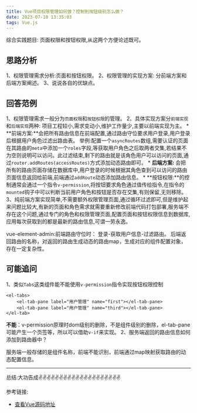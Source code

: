 ```yaml
---
title: Vue项目权限管理如何做？控制到按钮级别怎么做？
date: 2023-07-10 13:35:03
tags: Vue.js
---
```


<meta name="referrer" content="no-referrer"/>



综合实践题目: 页面权限和按钮权限,从这两个方便论述既可。

## 思路分析
1、权限管理需求分析:页面和按钮权限。
2、权限管理的实现方案: 分前端方案和后端方案阐述。
3、说说各自的优缺点。

## 回答范例

1、权限管理需求一般分为`页面权限`和`按钮权限`的管理。
2、具体实现方案分`前端实现`和`后端实现`两种:
    项目工程较小,需求变动小,维护工作量少,主要以前端实现为主。
    * **前端方案:**会把所有路由信息在前端配置,通过路由守位要求用户登录,用户登录后根据用户角色过滤出路由表。
    举例:配置一个`asyncRoutes`数组,需要认证的页面在其路由的`meta`中添加一个`roles`字段,等获取用户角色之后取两者交集,若结果不为空则说明可以访问。此过滤结束,剩下的路由就是该角色用户可以访问的页面,通过`router.addRoutes(accessRoutes)`方式添加动态路由即可。
    * **后端方案:** 会把所有的路由页面存储在数据库中,用户登录的时候根据其角色查到可以访问的路由页面信息返回给前端,前端通过`addRoute`动态添加路由信息。
    * **按钮权限:**的控制通常会通过一个指令`v-permission`,将按钮要求角色通过值传给指令,在指令的`mounted`钩子中可以判断当前用户角色和按钮是否存在交集,有则保留,无则移除。
3、纯前端方案实现简单,不需要额外权限管理页面,通过循环过滤即可,但是维护起来问题比较大,有新的页面和角色需求就需要重新修改前端代码打包部署,服务端不存在这个问题,通过专门的角色和权限管理页面,配置页面和按钮权限信息到数据库,应用每次获取到的都是最新的路由信息,可谓一劳永逸。


vue-element-admin:前端路由守位时： 登录-获取用户信息-过滤路由。
后端返回路由的名称，对返回的路由生成动态的路由map，生成对应的组件配置对象，存在一定复杂性。

## 可能追问
1、类似`Tabs`这类组件能不能使用`v-permission`指令实现按钮权限控制
```
<el-tabs>
    <el-tab-pane label="用户管理" name="first"></el-tab-pane>
    <el-tab-pane label="用户管理" name="third"></el-tab-pane>
</el-tab>
```
**不能**：v-permission原理时dom级别的删除，不是组件级别的删除，el-tab-pane可能产生一个页签等，所以可以借助`v-if`来实现。
2、服务端返回的路由信息如何添加到路由器中？

服务端一般存储的是组件名称，前端不能识别，前端通过map映射获取路由的动态配置信息。

---
总结:大功告成✌️✌️✌️✌️✌️✌️✌️✌️✌️✌️✌️✌️✌️✌️✌️✌️✌️✌️✌️✌️


参考链接:

* [查看Vue源码地址](https://github1s.com/vuejs/core/blob/HEAD/packages/runtime-core/src/renderer.ts#L1549-L1550)
